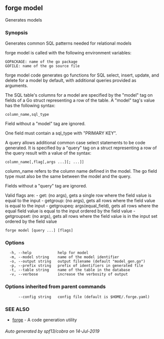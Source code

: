 ## forge model

Generates models

### Synopsis

Generates common SQL patterns needed for relational models

forge model is called with the following environment variables:

	GOPACKAGE: name of the go package
	GOFILE: name of the go source file

forge model code generates go functions for SQL select, insert, update, and
delete for a model by default, with additional queries provided as arguments.

The SQL table's columns for a model are specified by the "model" tag on fields
of a Go struct representing a row of the table. A "model" tag's value has the
following syntax:

	column_name,sql_type

Field without a "model" tag are ignored.

One field must contain a sql_type with "PRIMARY KEY".

A query allows additional common case select statements to be code generated.
It is specified by a "query" tag on a struct representing a row of the query
result with a value of the syntax:

	column_name[,flag[,args ...][; ...]]

column_name refers to the column name defined in the model. The go field type
must also be the same between the model and the query.

Fields without a "query" tag are ignored.

Valid flags are:
	- get: (no args), gets a single row where the field value is equal to the
		input
	- getgroup: (no args), gets all rows where the field value is equal to the
		input
	- getgroupeq: args(equal_field), gets all rows where the equal field value
		is equal to the input ordered by the field value
	- getgroupset: (no args), gets all rows where the field value is in the input
		set ordered by the field value


```
forge model [query ...] [flags]
```

### Options

```
  -h, --help            help for model
  -m, --model string    name of the model identifier
  -o, --output string   output filename (default "model_gen.go")
  -p, --prefix string   prefix of identifiers in generated file
  -t, --table string    name of the table in the database
  -v, --verbose         increase the verbosity of output
```

### Options inherited from parent commands

```
      --config string   config file (default is $HOME/.forge.yaml)
```

### SEE ALSO

* [forge](forge.md)	 - A code generation utility

###### Auto generated by spf13/cobra on 14-Jul-2019
